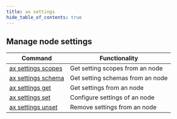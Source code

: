 ```yaml
---
title: ax settings
hide_table_of_contents: true
---
```


## Manage node settings

| Command                         | Functionality                            |
| ------------------------------- | ---------------------------------------- |
| [ax settings scopes](scopes.md) | Get setting scopes from an node  |
| [ax settings schema](schema.md) | Get setting schemas from an node |
| [ax settings get](get.md)       | Get settings from an node        |
| [ax settings set](set.md)       | Configure settings of an node    |
| [ax settings unset](unset.md)   | Remove settings from an node     |
